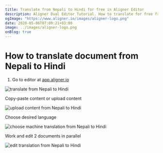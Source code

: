 ```yaml
---
title: Translate from Nepali to Hindi for free in Aligner Editor
description: Aligner Dual Editor Tutorial. How to translate for free from Nepali to Hindi. Aligner is multilingual document management platform. 
ogImage: "https://www.aligner.io/images/aligner-logo.png"
date: 2020-05-06T07:09:21+03:00
image: ../images/aligner-logo.png
onBlog: true
---
```


# How to translate document from Nepali to Hindi

1. Go to editor at [app.aligner.io](https://app.aligner.io "Aligner App web page")

![translate from Nepali to Hindi](../aligner-blank-editor.png "translate from Nepali to Hindi")

Copy-paste content or upload content

![upload content from Nepali to Hindi](../aligner-uploaded-document.png "upload content from Nepali to Hindi")

Choose desired language

![choose machine translation from Nepali to Hindi](../aligner-language-dropdown.png "choose machine translation from Nepali to Hindi")

Work and edit 2 documents in parallel

![edit translation from Nepali to Hindi](../aligner-double-sitded-editor.png "edit translation from Nepali to Hindi")

